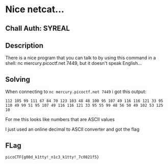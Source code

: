 # Nice netcat...
## Chall Auth: SYREAL

## Description



There is a nice program that you can talk to by using this command in a shell: nc mercury.picoctf.net 7449, but it doesn't speak English...

## Solving

When connecting to ```nc mercury.picoctf.net 7449``` i got this output:

```112 105 99 111 67 84 70 123 103 48 48 100 95 107 49 116 116 121 33 95 110 49 99 51 95 107 49 116 116 121 33 95 55 99 48 56 50 49 102 53 125 10```

For me this looks like numbers that are ASCII values

I just used an online decimal to ASCII converter and got the flag

## FLag

```picoCTF{g00d_k1tty!_n1c3_k1tty!_7c0821f5}```

